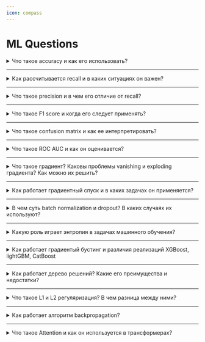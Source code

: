 ```yaml
---
icon: compass
---
```


# ML Questions

<details>

<summary>Что такое accuracy и как его использовать?</summary>

Accuracy (точность) — это доля правильных предсказаний модели среди всех предсказаний. Рассчитывается как ( 𝑇 𝑃 + 𝑇 𝑁 ) / ( 𝑇 𝑃 + 𝑇 𝑁 + 𝐹 𝑃 + 𝐹 𝑁 ), где TP — True Positives, TN — True Negatives, FP — False Positives, FN — False Negatives.&#x20;

Accuracy хорошо работает для сбалансированных классов, но в случае несбалансированных данных (когда один класс встречается значительно чаще другого) может давать неверное представление о качестве модели.

</details>

***

<details>

<summary>Как рассчитывается recall и в каких ситуациях он важен?</summary>

Recall (чувствительность) показывает, какую долю положительных примеров модель предсказала верно. Рассчитывается как 𝑇 𝑃 / ( 𝑇 𝑃 + 𝐹 𝑁 ) .&#x20;

Важен в задачах, где важно минимизировать количество ложных отрицательных предсказаний, например, в медицинских исследованиях (диагностика болезней) или системах безопасности (распознавание опасностей).

</details>

***

<details>

<summary>Что такое precision и в чем его отличие от recall?</summary>

Precision (точность) — это доля верно предсказанных положительных классов среди всех предсказанных положительных. Рассчитывается как 𝑇 𝑃 / ( 𝑇 𝑃 + 𝐹 𝑃 ) TP/(TP+FP).&#x20;

Precision важен в случаях, когда ложные срабатывания критичны, например, в задачах с финансовыми рисками или фильтрацией спама. В отличие от recall, precision фокусируется на минимизации ложных положительных предсказаний.

</details>

***

<details>

<summary>Что такое F1 score и когда его следует применять?</summary>

F1 score — это гармоническое среднее между precision и recall, которое учитывает их баланс. Рассчитывается как 2 × ( 𝑃 𝑟 𝑒 𝑐 𝑖 𝑠 𝑖 𝑜 𝑛 × 𝑅 𝑒 𝑐 𝑎 𝑙 𝑙 ) / ( 𝑃 𝑟 𝑒 𝑐 𝑖 𝑠 𝑖 𝑜 𝑛 + 𝑅 𝑒 𝑐 𝑎 𝑙 𝑙 ).&#x20;

Используется, когда важно одновременно учитывать и precision, и recall, например, в задачах с несбалансированными данными.

</details>

***

<details>

<summary>Что такое confusion matrix и как ее интерпретировать?</summary>

Confusion matrix — это таблица, которая показывает количество верных и неверных предсказаний модели для каждого класса. С ее помощью можно увидеть, как часто модель путает классы. Содержит TP, TN, FP, FN, что помогает понять, как модель справляется с каждой категорией и где могут быть ошибки.

<img src="../.gitbook/assets/image (1) (1).png" alt="" data-size="original">



</details>

***

<details>

<summary>Что такое ROC AUC и как он оценивается?</summary>

ROC AUC (Area Under Curve) — это площадь под ROC кривой, которая строится на основе True Positive Rate (TPR) и False Positive Rate (FPR) для разных порогов классификации. AUC равен 1 для идеальной модели и 0.5 для случайного угадывания. Он используется для оценки бинарных классификаторов и позволяет сравнивать модели независимо от выбранного порога.

Таким образом, **AUC ROC равен доле пар объектов вида (объект класса 1, объект класса 0), которые алгоритм верно упорядочил**, т.е. первый объект идёт в упорядоченном списке раньше.

AUC ROC имеет вероятностный смысл: **это вероятность того, что случайно взятый объект класса 1 имеет оценку принадлежности к классу 1 выше, чем случайно взятый объект класса 0.**

</details>

***

<details>

<summary>Что такое градиент? Каковы проблемы vanishing и exploding градиента? Как можно их решить?</summary>

Градиент — это вектор частных производных функции потерь по параметрам модели. Проблемы vanishing и exploding градиента возникают в глубоких нейронных сетях, когда значения градиентов становятся слишком малыми или слишком большими.&#x20;

Vanishing градиенты замедляют обучение, а exploding градиенты приводят к нестабильности.&#x20;



Чтобы минимизировать проблему затухающего градиента, можно использовать следующие подходы:

* Использование функций активации ReLU и ее вариантов (Leaky ReLU, ELU): В отличие от tanh и sigmoid, ReLU не имеет ограниченный положительный диапазон выходных значений.
* Batch Normalization: Нормализация входов слоев позволяет стабилизировать обучение и уменьшить затухание градиентов, поддерживая их масштабы в пределах разумных значений.
* Residual Connections: Использование остаточных связей (skip-connections) позволяет градиентам "перескакивать" через слои, предотвращая их затухание и обеспечивая эффективное обучение даже в очень глубоких сетях.
* Gradient Clipping: Эта техника применяется, чтобы предотвратить взрыв градиентов путем ограничения их максимального значения. Это может помочь также в ситуациях с затухающими градиентами, обеспечивая более стабильное обучение.

</details>

***

<details>

<summary>Как работает градиентный спуск и в каких задачах он применяется?</summary>

Градиентный спуск — это алгоритм оптимизации, который на каждом шаге обновляет параметры модели, сдвигаясь в направлении антиградиента функции потерь для её минимизации. Применяется для обучения нейронных сетей, линейных моделей и других алгоритмов. Существует несколько вариаций: стохастический, мини-батч и полный градиентный спуск.



Градиентный спуск (Gradient Descent) — это метод оптимизации, используемый для минимизации функции потерь. Он работает по следующему принципу:

1. Инициализируются параметры модели (например, веса нейронов) случайными значениями.
2. Для каждого шага вычисляется градиент функции потерь по параметрам, который указывает, как и в каком направлении следует изменять параметры, чтобы уменьшить значение функции потерь.
3.  Обновление параметров происходит по следующей формуле:\
    $$\theta \leftarrow \theta - \eta \nabla_\theta J(\theta)$$

    \
    Здесь $$\theta$$ — это параметры модели, \
    $$\eta$$ — шаг обучения (learning rate), \
    $$\nabla_\theta J(\theta)$$ — градиент функции потерь J по параметрам $$\theta$$.



**Полный (Batch) градиентный спуск:**

В этом варианте градиент рассчитывается по всему набору данных за один раз. Этот метод может быть очень медленным на больших данных, так как для обновления параметров нужно пройти по всему набору данных, что требует много времени и памяти.

**Стохастический градиентный спуск (SGD):**

В этом случае градиент рассчитывается и параметры обновляются для каждого отдельного примера из обучающей выборки. Это делает процесс более быстрым и менее требовательным к памяти, но модель может обновляться на основе шумных данных, что приводит к колебаниям на пути к оптимуму.

**Мини-батч градиентный спуск:**

Этот метод представляет собой компромисс между полным и стохастическим градиентным спуском. Здесь данные разбиваются на небольшие батчи, и градиент рассчитывается по каждому батчу. Это улучшает скорость обучения, снижает колебания и лучше использует параллельные вычисления.

**Улучшенные версии градиентного спуска:**

* **Momentum**. Добавляет импульс, чтобы ускорить движение по поверхности ошибки и избежать колебаний.
* **RMSProp и Adam**. Эти методы адаптируют шаг обучения в зависимости от истории градиентов, что делает обучение более стабильным и эффективным.

</details>

***

<details>

<summary>В чем суть batch normalization и dropout? В каких случаях их используют?</summary>

Batch normalization — это техника нормализации входов каждого слоя нейронной сети по мини-батчам, что ускоряет обучение и делает модель более устойчивой к начальной инициализации весов.&#x20;

Dropout — это техника регуляризации, при которой случайно "выключаются" некоторые нейроны во время обучения, что снижает вероятность переобучения.&#x20;

BatchNorm используется для ускорения обучения, а Dropout — для предотвращения переобучения.

</details>

***

<details>

<summary>Какую роль играет энтропия в задачах машинного обучения?</summary>

Энтропия — это мера неопределённости или "хаоса" в распределении данных. В контексте машинного обучения энтропия используется для оценки чистоты разделений в таких алгоритмах, как деревья решений. Чем выше энтропия, тем больше неопределённости в данных.

Формула для вычисления энтропии:

$$H(X) = - \sum_{i=1}^{n} p(x_i) \log_2 p(x_i)$$

Где:

* H(X)— энтропия случайной величины X,
* $$p(x_i)$$ — вероятность того, что случайная величина X примет значение $$x_i$$ ​,
* n — количество возможных состояний (классов) переменной X,
* $$\log_2$$ — логарифм по основанию 2.



GINI - апроксимация энтропии формула будет

$$H(X) = 1 - \sum_{i=1}^{n} p(x_i)$$

</details>

***

<details>

<summary>Как работает градиентый бустинг и различия реализаций XGBoost, lightGBM, CatBoost</summary>



</details>

***

<details>

<summary>Как работает дерево решений? Какие его преимущества и недостатки?</summary>



</details>

***

<details>

<summary>Что такое L1 и L2 регуляризация? В чем разница между ними?</summary>



</details>

***

<details>

<summary>Как работает алгоритм backpropagation?</summary>



</details>

***

<details>

<summary>Что такое Attention и как он используется в трансформерах?</summary>



</details>
